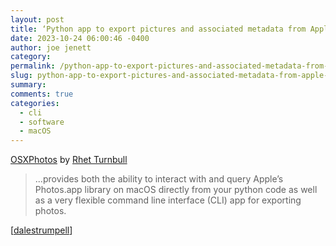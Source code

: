 ```yaml
---
layout: post
title: ‘Python app to export pictures and associated metadata from Apple Photos on macOS’
date: 2023-10-24 06:00:46 -0400
author: joe jenett
category: 
permalink: /python-app-to-export-pictures-and-associated-metadata-from-apple-photos-on-macos/
slug: python-app-to-export-pictures-and-associated-metadata-from-apple-photos-on-macos
summary: 
comments: true
categories:
  - cli
  - software
  - macOS
---
```

<a title="OSXPhotos - osxphotos 0.64.3 documentation" href="https://rhettbull.github.io/osxphotos/overview.html">OSXPhotos</a> by <a href="https://github.com/rhettbull">Rhet Turnbull</a>
<blockquote><p>...provides both the ability to interact with and query Apple’s Photos.app library on macOS directly from your python code as well as a very flexible command line interface (CLI) app for exporting photos.</p></blockquote>
[<a href="https://pinboard.in/u:dalestrumpell">dalestrumpell</a>]

<a href="https://brid.gy/publish/mastodon"></a>